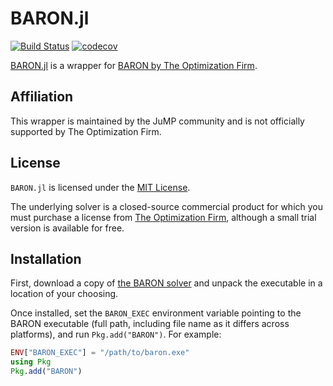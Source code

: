 # BARON.jl

[![Build Status](https://github.com/jump-dev/BARON.jl/workflows/CI/badge.svg?branch=master)](https://github.com/jump-dev/BARON.jl/actions?query=workflow%3ACI)
[![codecov](https://codecov.io/gh/jump-dev/BARON.jl/branch/master/graph/badge.svg)](https://codecov.io/gh/jump-dev/BARON.jl)

[BARON.jl](https://github.com/jump-dev/BARON.jl) is a wrapper for [BARON by The Optimization Firm](http://minlp.com/baron).

## Affiliation

This wrapper is maintained by the JuMP community and is not officially supported
by The Optimization Firm.

## License

`BARON.jl` is licensed under the [MIT License](https://github.com/jump-dev/BARON.jl/blob/master/LICENSE.md).

The underlying solver is a closed-source commercial product for which you must
purchase a license from [The Optimization Firm](http://minlp.com), although a
small trial version is available for free.

## Installation

First, download a copy of [the BARON solver](http://minlp.com/) and unpack the executable in a location of your choosing.

Once installed, set the `BARON_EXEC` environment variable pointing to the BARON executable (full path, including file name as it differs across platforms), and
run `Pkg.add("BARON")`. For example:

```julia
ENV["BARON_EXEC"] = "/path/to/baron.exe"
using Pkg
Pkg.add("BARON")
```
